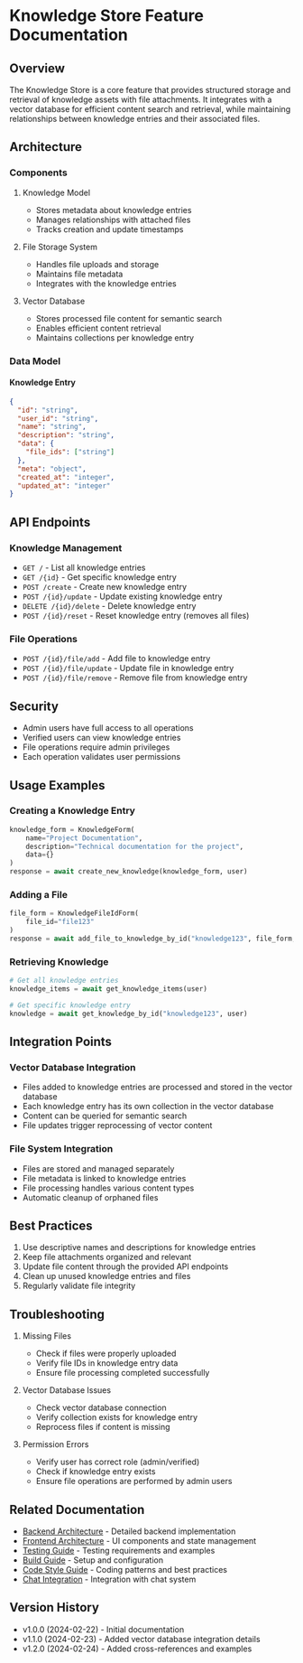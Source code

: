 # Knowledge Store Feature Documentation

## Overview
The Knowledge Store is a core feature that provides structured storage and retrieval of knowledge assets with file attachments. It integrates with a vector database for efficient content search and retrieval, while maintaining relationships between knowledge entries and their associated files.

## Architecture

### Components
1. Knowledge Model
   - Stores metadata about knowledge entries
   - Manages relationships with attached files
   - Tracks creation and update timestamps

2. File Storage System
   - Handles file uploads and storage
   - Maintains file metadata
   - Integrates with the knowledge entries

3. Vector Database
   - Stores processed file content for semantic search
   - Enables efficient content retrieval
   - Maintains collections per knowledge entry

### Data Model

#### Knowledge Entry
```json
{
  "id": "string",
  "user_id": "string",
  "name": "string",
  "description": "string",
  "data": {
    "file_ids": ["string"]
  },
  "meta": "object",
  "created_at": "integer",
  "updated_at": "integer"
}
```

## API Endpoints

### Knowledge Management
- `GET /` - List all knowledge entries
- `GET /{id}` - Get specific knowledge entry
- `POST /create` - Create new knowledge entry
- `POST /{id}/update` - Update existing knowledge entry
- `DELETE /{id}/delete` - Delete knowledge entry
- `POST /{id}/reset` - Reset knowledge entry (removes all files)

### File Operations
- `POST /{id}/file/add` - Add file to knowledge entry
- `POST /{id}/file/update` - Update file in knowledge entry
- `POST /{id}/file/remove` - Remove file from knowledge entry

## Security
- Admin users have full access to all operations
- Verified users can view knowledge entries
- File operations require admin privileges
- Each operation validates user permissions

## Usage Examples

### Creating a Knowledge Entry
```python
knowledge_form = KnowledgeForm(
    name="Project Documentation",
    description="Technical documentation for the project",
    data={}
)
response = await create_new_knowledge(knowledge_form, user)
```

### Adding a File
```python
file_form = KnowledgeFileIdForm(
    file_id="file123"
)
response = await add_file_to_knowledge_by_id("knowledge123", file_form, user)
```

### Retrieving Knowledge
```python
# Get all knowledge entries
knowledge_items = await get_knowledge_items(user)

# Get specific knowledge entry
knowledge = await get_knowledge_by_id("knowledge123", user)
```

## Integration Points

### Vector Database Integration
- Files added to knowledge entries are processed and stored in the vector database
- Each knowledge entry has its own collection in the vector database
- Content can be queried for semantic search
- File updates trigger reprocessing of vector content

### File System Integration
- Files are stored and managed separately
- File metadata is linked to knowledge entries
- File processing handles various content types
- Automatic cleanup of orphaned files

## Best Practices
1. Use descriptive names and descriptions for knowledge entries
2. Keep file attachments organized and relevant
3. Update file content through the provided API endpoints
4. Clean up unused knowledge entries and files
5. Regularly validate file integrity

## Troubleshooting
1. Missing Files
   - Check if files were properly uploaded
   - Verify file IDs in knowledge entry data
   - Ensure file processing completed successfully

2. Vector Database Issues
   - Check vector database connection
   - Verify collection exists for knowledge entry
   - Reprocess files if content is missing

3. Permission Errors
   - Verify user has correct role (admin/verified)
   - Check if knowledge entry exists
   - Ensure file operations are performed by admin users

## Related Documentation
- [Backend Architecture](../architecture/backend.md#knowledge-store-architecture) - Detailed backend implementation
- [Frontend Architecture](../architecture/frontend.md#knowledge-store-integration) - UI components and state management
- [Testing Guide](../development/TESTING.md#knowledge-store-tests) - Testing requirements and examples
- [Build Guide](../development/BUILD.md#vector-database-setup) - Setup and configuration
- [Code Style Guide](../development/code-style.md#knowledge-store-patterns) - Coding patterns and best practices
- [Chat Integration](./chat.md#knowledge-store-integration) - Integration with chat system

## Version History
- v1.0.0 (2024-02-22) - Initial documentation
- v1.1.0 (2024-02-23) - Added vector database integration details
- v1.2.0 (2024-02-24) - Added cross-references and examples
